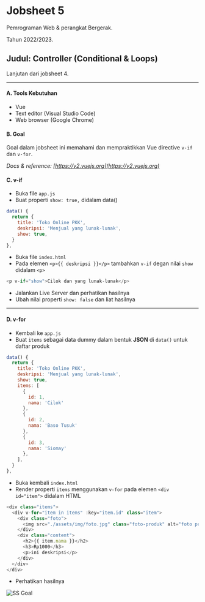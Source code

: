 # Jobsheet 5
Pemrograman Web & perangkat Bergerak. 

Tahun 2022/2023.

## Judul: Controller (Conditional & Loops)

Lanjutan dari jobsheet 4.

---

#### A. Tools Kebutuhan
- Vue
- Text editor (Visual Studio Code)
- Web browser (Google Chrome)

#### B. Goal
Goal dalam jobsheet ini memahami dan mempraktikkan Vue directive `v-if` dan `v-for`.

*Docs & reference: [https://v2.vuejs.org](https://v2.vuejs.org)*

#### C. v-if
- Buka file `app.js`
- Buat properti `show: true,` didalam data()

```js
data() {
  return {
    title: 'Toko Online PKK',
    deskripsi: 'Menjual yang lunak-lunak',
    show: true,
  }
},
```

- Buka file `index.html`
- Pada elemen `<p>{{ deskripsi }}</p>` tambahkan `v-if` degan nilai `show` didalam `<p>`

```js
<p v-if="show">Cilok dan yang lunak-lunak</p>
```

- Jalankan Live Server dan perhatikan hasilnya
- Ubah nilai properti `show: false` dan liat hasilnya

---

#### D. v-for
- Kembali ke `app.js`
- Buat `items` sebagai data dummy dalam bentuk **JSON** di `data()` untuk daftar produk

```js
data() {
  return {
    title: 'Toko Online PKK',
    deskripsi: 'Menjual yang lunak-lunak',
    show: true,
    items: [
      {
        id: 1,
        nama: 'Cilok'
      },
      {
        id: 2,
        nama: 'Baso Tusuk'
      },
      {
        id: 3,
        nama: 'Siomay'
      },
    ],
  }
},
```

- Buka kembali `index.html`
- Render properti `items` menggunakan `v-for` pada elemen `<div id="item">` didalam HTML

```js
<div class="items">
  <div v-for="item in items" :key="item.id" class="item">
    <div class="foto">
      <img src="./assets/img/foto.jpg" class="foto-produk" alt="foto produk">
    </div>
    <div class="content">
      <h2>{{ item.nama }}</h2>
      <h3>Rp1000</h3>
      <p>ini deskripsi</p>
    </div>
  </div>
</div>
```

- Perhatikan hasilnya

![SS Goal](/pw-tokoonline/ss/ss-jobsheet-5.png)
